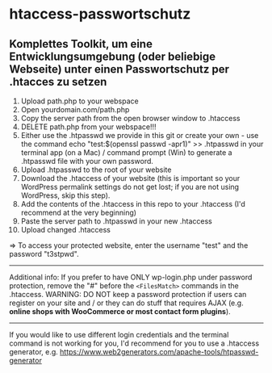 # htaccess-passwortschutz
## Komplettes Toolkit, um eine Entwicklungsumgebung (oder beliebige Webseite) unter einen Passwortschutz per .htacces zu setzen

1. Upload path.php to your webspace
2. Open yourdomain.com/path.php
3. Copy the server path from the open browser window to .htaccess
4. DELETE path.php from your webspace!!!
5. Either use the .htpasswd we provide in this git or create your own - use the command echo "test:$(openssl passwd -apr1)" >> .htpasswd in your terminal app (on a Mac) / command prompt (Win) to generate a .htpasswd file with your own password.
6. Upload .htpasswd to the root of your website
7. Download the .htaccess of your website (this is important so your WordPress permalink settings do not get lost; if you are not using WordPress, skip this step).
8. Add the contents of the .htaccess in this repo to your .htaccess (I'd recommend at the very beginning)
9. Paste the server path to .htpasswd in your new .htaccess
10. Upload changed .htaccess

=> To access your protected website, enter the username "test" and the password "t3stpwd".

---
Additional info:
If you prefer to have ONLY wp-login.php under password protection, remove the "#" before the ``<FilesMatch>`` commands in the .htaccess. 
WARNING: DO NOT keep a password protection if users can register on your site and / or they can do stuff that requires AJAX (e.g. **online shops with WooCommerce or most contact form plugins**).

---

If you would like to use different login credentials and the terminal command is not working for you, I'd recommend for you to use a .htaccess generator, e.g. https://www.web2generators.com/apache-tools/htpasswd-generator
